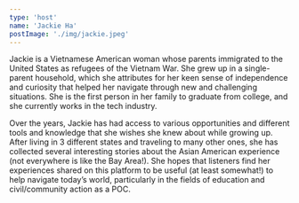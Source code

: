 ```yaml
---
type: 'host'
name: 'Jackie Ha'
postImage: './img/jackie.jpeg'
---
```


Jackie is a Vietnamese American woman whose parents immigrated to the United States as refugees of the Vietnam War. She grew up in a single-parent household, which she attributes for her keen sense of independence and curiosity that helped her navigate through new and challenging situations. She is the first person in her family to graduate from college, and she currently works in the tech industry.

Over the years, Jackie has had access to various opportunities and different tools and knowledge that she wishes she knew about while growing up. After living in 3 different states and traveling to many other ones, she has collected several interesting stories about the Asian American experience (not everywhere is like the Bay Area!). She hopes that listeners find her experiences shared on this platform to be useful (at least somewhat!) to help navigate today’s world, particularly in the fields of education and civil/community action as a POC.
